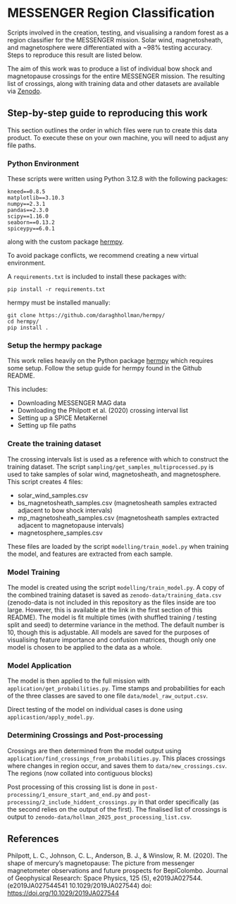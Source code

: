 # MESSENGER Region Classification
Scripts involved in the creation, testing, and visualising a random forest as a
region classifier for the MESSENGER mission. Solar wind, magnetosheath, and
magnetosphere were differentiated with a ~98% testing accuracy. Steps to
reproduce this result are listed below.

The aim of this work was to produce a list of individual bow shock and
magnetopause crossings for the entire MESSENGER mission. The resulting list of
crossings, along with training data and other datasets are available via
[Zenodo](https://zenodo.org/records/15731194).

## Step-by-step guide to reproducing this work
This section outlines the order in which files were run to create this data
product. To execute these on your own machine, you will need to adjust any file
paths.

### Python Environment
These scripts were written using Python 3.12.8 with the following packages:

```
kneed==0.8.5
matplotlib==3.10.3
numpy==2.3.1
pandas==2.3.0
scipy==1.16.0
seaborn==0.13.2
spiceypy==6.0.1
```

along with the custom package [hermpy](https://github.com/daraghhollman/hermpy/).

To avoid package conflicts, we recommend creating a new virtual environment.

A `requirements.txt` is included to install these packages with:
```shell
pip install -r requirements.txt
```

hermpy must be installed manually:
```shell
git clone https://github.com/daraghhollman/hermpy/
cd hermpy/
pip install .
```

### Setup the hermpy package
This work relies heavily on the Python package
[hermpy](https://github.com/daraghhollman/hermpy) which requires some setup.
Follow the setup guide for hermpy found in the Github README.

This includes:
- Downloading MESSENGER MAG data
- Downloading the Philpott et al. (2020) crossing interval list
- Setting up a SPICE MetaKernel
- Setting up file paths

### Create the training dataset
The crossing intervals list is used as a reference with which to construct the
training dataset. The script `sampling/get_samples_multiprocessed.py` is used
to take samples of solar wind, magnetosheath, and magnetosphere. This script
creates 4 files:
- solar_wind_samples.csv
- bs_magnetosheath_samples.csv (magnetosheath samples extracted adjacent to bow shock intervals)
- mp_magnetosheath_samples.csv (magnetosheath samples extracted adjacent to magnetopause intervals)
- magnetosphere_samples.csv

These files are loaded by the script `modelling/train_model.py` when training
the model, and features are extracted from each sample.

### Model Training
The model is created using the script `modelling/train_model.py`. A copy of the
combined training dataset is saved as `zenodo-data/training_data.csv`
(zenodo-data is not included in this repository as the files inside are too
large. However, this is available at the link in the first section of this
README). The model is fit multiple times (with shuffled training / testing
split and seed) to determine variance in the method. The default number is 10,
though this is adjustable. All models are saved for the purposes of visualising
feature importance and confusion matrices, though only one model is chosen to
be applied to the data as a whole.

### Model Application
The model is then applied to the full mission with
`application/get_probabilities.py`. Time stamps and probabilities for each of
the three classes are saved to one file `data/model_raw_output.csv`.

Direct testing of the model on individual cases is done using
`applicastion/apply_model.py`.

### Determining Crossings and Post-processing
Crossings are then determined from the model output using
`application/find_crossings_from_probabilities.py`. This places crossings where
changes in region occur, and saves them to `data/new_crossings.csv`. The
regions (now collated into contiguous blocks)

Post processing of this crossing list is done in
`post-processing/1_ensure_start_and_end.py` and
`post-processing/2_include_hiddent_crossings.py` in that order specifically (as
the second relies on the output of the first). The finalised list of crossings
is output to `zenodo-data/hollman_2025_post_processing_list.csv`.

## References

Philpott, L. C., Johnson, C. L., Anderson, B. J., & Winslow, R. M. (2020). The
shape of mercury’s magnetopause: The picture from messenger magnetometer
observations and future prospects for BepiColombo. Journal of Geophysical
Research: Space Physics, 125 (5), e2019JA027544. (e2019JA027544541
10.1029/2019JA027544) doi: https://doi.org/10.1029/2019JA027544
